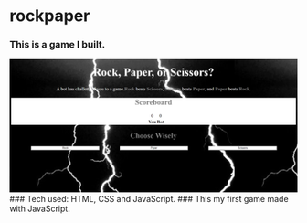 # rockpaper



### This is a game I built.
<img src="rock,paper,scissors\rock.png">
### Tech used: HTML, CSS and JavaScript.
### This my first game made with JavaScript.   
